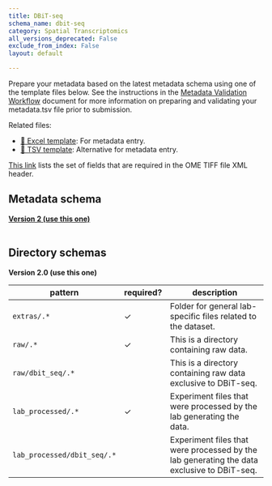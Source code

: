 ```yaml
---
title: DBiT-seq
schema_name: dbit-seq
category: Spatial Transcriptomics
all_versions_deprecated: False
exclude_from_index: False
layout: default

---
```

Prepare your metadata based on the latest metadata schema using one of the template files below. See the instructions in the [Metadata Validation Workflow](https://docs.google.com/document/d/1lfgiDGbyO4K4Hz1FMsJjmJd9RdwjShtJqFYNwKpbcZY) document for more information on preparing and validating your metadata.tsv file prior to submission.

Related files:


- [📝 Excel template](https://raw.githubusercontent.com/hubmapconsortium/dataset-metadata-spreadsheet/main/dbit-seq/latest/dbit-seq.xlsx): For metadata entry.
- [📝 TSV template](https://raw.githubusercontent.com/hubmapconsortium/dataset-metadata-spreadsheet/main/dbit-seq/latest/dbit-seq.tsv): Alternative for metadata entry.


[This link](https://docs.google.com/spreadsheets/d/1YnmdTAA0Z9MKN3OjR3Sca8pz-LNQll91wdQoRPSP6Q4/edit#gid=0) lists the set of fields that are required in the OME TIFF file XML header.

## Metadata schema


<summary><a href="https://openview.metadatacenter.org/templates/https:%2F%2Frepo.metadatacenter.org%2Ftemplates%2Fef55657a-b052-4eae-ae1a-5bef4fdf688c"><b>Version 2 (use this one)</b></a></summary>



<br>

## Directory schemas
<summary><b>Version 2.0 (use this one)</b></summary>

| pattern | required? | description |
| --- | --- | --- |
| <code>extras\/.*</code> | ✓ | Folder for general lab-specific files related to the dataset. |
| <code>raw\/.*</code> | ✓ | This is a directory containing raw data. |
| <code>raw\/dbit_seq\/.*</code> |  | This is a directory containing raw data exclusive to DBiT-seq. |
| <code>lab_processed\/.*</code> | ✓ | Experiment files that were processed by the lab generating the data. |
| <code>lab_processed\/dbit_seq\/.*</code> |  | Experiment files that were processed by the lab generating the data exclusive to DBiT-seq. |

